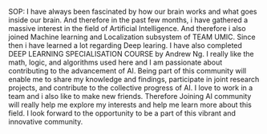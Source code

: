 SOP:
I have always been fascinated by how our brain works and what goes inside our brain. And therefore in the past few months,
i have gathered a massive interest in the field of Artificial Intelligence. 
And therefore i also joined Machine learning and Localization subsystem of TEAM UMIC. 
Since then i have learned a lot regarding Deep learing. I have also completed DEEP LEARNING SPECIALISATION COURSE by Andrew Ng. 
I really like the math, logic, and algorithms used here and I am passionate about contributing to the advancement of AI. 
Being part of this community will enable me to share my knowledge and findings, participate in joint research projects, and contribute to the collective progress of AI.
I love to work in a team and i also like to make new friends. 
Therefore Joining AI community will really help me explore my interests and help me learn more about this field.
I look forward to the opportunity to be a part of this vibrant and innovative community.
